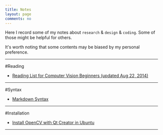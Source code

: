 ```yaml
---
title: Notes
layout: page
comments: no
---
```


Here I record some of my notes about `research` & `design` & `coding`. Some of those might be helpful for others.

It's worth noting that some contents may be biased by my personal preference.


----------
#Reading

- [Reading List for Computer Vision Beginners (updated Aug 22, 2014)](./computer-vision-reading-list)




----------
#Syntax

- [Markdown Syntax](./markdown-syntax)




----------
#Installation

- [Install OpenCV with Qt Creator in Ubuntu](./install-Qt-OpenCV-Ubuntu)




----------
